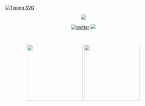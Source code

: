 [![Typing SVG](https://readme-typing-svg.herokuapp.com?font=Consolas&weight=300&size=50&duration=4000&pause=1000&color=E71409&center=true&vCenter=true&random=false&width=1000&lines=Hi%2C+I'm+Angelo;I'm+23+years+old;I'm+a+Software+Developer;I'm+from+Brazil;welcome%3A)](https://git.io/typing-svg)

<p align="center"> 
  <a target="_blank" href="https://www.linkedin.com/in/angelo-gabriel-capra-81b86624a">
    <img src="https://img.shields.io/badge/LinkedIn-307cc5?style=for-the-badge&logo=linkedin&logoColor=white&color=004182"/>
  </a>
</p>

<div align="center">
<a href="https://github.com/AngeloGCapra"><img alt="twitter" src="https://img.shields.io/github/followers/AngeloGCapra?color=181717&logo=github&style=for-the-badge&label=github" /></a>
  <img src="https://komarev.com/ghpvc/?username=AngeloGCapra&style=for-the-badge&color=181717"/>
</div>

</br>
</br>

<p align = "center">
<img src="https://github-readme-stats.vercel.app/api?username=AngeloGCapra&show_icons=true&theme=cobalt" height="180em">
<img src="https://github-readme-stats.vercel.app/api/top-langs?username=AngeloGCapra&show_icons=true&locale=en&layout=compact&theme=cobalt" height="180em">
</p>
